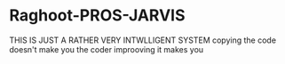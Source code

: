 # Raghoot-PROS-JARVIS
 THIS IS JUST A RATHER VERY INTWLLIGENT SYSTEM
 copying the code doesn't make you the coder improoving it makes you
 
